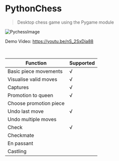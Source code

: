 # PythonChess

> Desktop chess game using the Pygame module

![PychessImage](https://i.imgur.com/O9n5DKA.png)

Demo Video: https://youtu.be/nS_2SxDia88

</br>

Function | Supported
-------- | ---------
Basic piece movements | √
Visualise valid moves | √
Captures | √
Promotion to queen | √
Choose promotion piece |
Undo last move | √
Undo multiple moves |
Check | √
Checkmate | 
En passant |
Castling |
